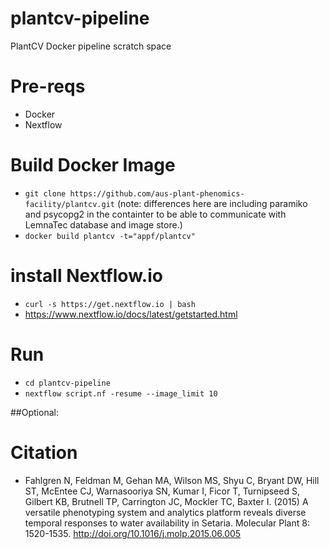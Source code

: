 # plantcv-pipeline
PlantCV Docker pipeline scratch space

# Pre-reqs
* Docker
* Nextflow

# Build Docker Image
* `git clone https://github.com/aus-plant-phenomics-facility/plantcv.git` (note: differences here are including paramiko and psycopg2 in the containter to be able to communicate with LemnaTec database and image store.)
* `docker build plantcv -t="appf/plantcv"`

# install Nextflow.io
* `curl -s https://get.nextflow.io | bash`
* https://www.nextflow.io/docs/latest/getstarted.html

# Run
* `cd plantcv-pipeline`
* `nextflow script.nf -resume --image_limit 10`

##Optional:

# Citation
* Fahlgren N, Feldman M, Gehan MA, Wilson MS, Shyu C, Bryant DW, Hill ST, McEntee CJ, Warnasooriya SN, Kumar I, Ficor T, Turnipseed S, Gilbert KB, Brutnell TP, Carrington JC, Mockler TC, Baxter I. (2015) A versatile phenotyping system and analytics platform reveals diverse temporal responses to water availability in Setaria. Molecular Plant 8: 1520-1535. http://doi.org/10.1016/j.molp.2015.06.005
